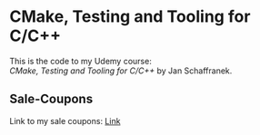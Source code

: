 # CMake, Testing and Tooling for C/C++

This is the code to my Udemy course:  
*CMake, Testing and Tooling for C/C++* by Jan Schaffranek.

## Sale-Coupons

Link to my sale coupons: [Link](https://github.com/franneck94/YoutubeVideos/blob/master/EnglishCourses.md)

